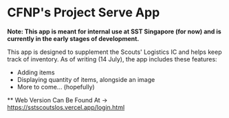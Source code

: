 # CFNP's Project Serve App

**Note: This app is meant for internal use at SST Singapore (for now) and is currently in the early stages of development.**

This app is designed to supplement the Scouts' Logistics IC and helps keep track of inventory. As of writing (14 July), the app includes these features:

* Adding items
* Displaying quantity of items, alongside an image
* More to come... (hopefully)

** Web Version Can Be Found At -> https://sstscoutslos.vercel.app/login.html
